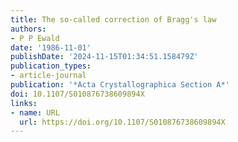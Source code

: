```yaml
---
title: The so-called correction of Bragg's law
authors:
- P P Ewald
date: '1986-11-01'
publishDate: '2024-11-15T01:34:51.158479Z'
publication_types:
- article-journal
publication: '*Acta Crystallographica Section A*'
doi: 10.1107/S010876738609894X
links:
- name: URL
  url: https://doi.org/10.1107/S010876738609894X
---
```

